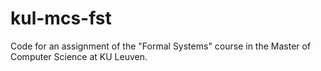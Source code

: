 # kul-mcs-fst
Code for an assignment of the "Formal Systems" course in the Master of Computer Science at KU Leuven. 
